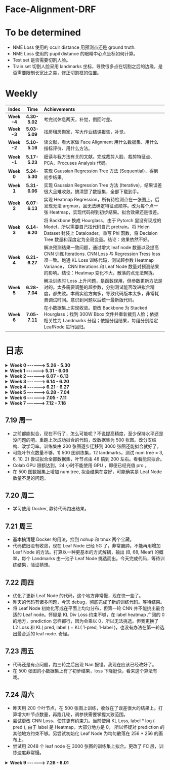 # Face-Alignment-DRF
# To be determined
* NME Loss 使用的 oculr distance 用预测点还是 ground truth.
* NME Loss 使用的 pupil distance 的眼睛中心点坐标如何计算。
* Test set 是否需要切割人脸。
* Train set 切割人脸采用 landmarks 坐标，导致很多点在切割之后的边缘，是否需要限制长宽比之类，修正切割框的位置。

# Weekly

| Index | Time | Achievements |
|  :----:  |  :----:  | :----  |
| **Week -4** | **4.30-5.02** | 考完试休息两天，补觉，倒回时差。 |
| **Week -3** | **5.03-5.09** | 找房租房搬家，写大作业结课报告，补觉。|
| **Week -2** | **5.10-5.16** | 读文献，看大家做 Face Alignment 用什么数据集、用什么指标评价、用什么方法。|
| **Week -1** | **5.17-5.23** | 细读与我方法有关的文献。完成裁剪人脸、裁剪特征点、PCA，Procuses Analysis 代码。|
| **Week 0** | **5.24-5.30** | 实现 Gaussian Regression Tree 方法 (Sequential)，得到初步结果。|
| **Week 1** | **5.31-6.06** | 实现 Gaussian Regression Tree 方法 (Iterative)，结果误差很大且难收敛。搞清楚了数据集，全部下载到手。|
| **Week 2** | **6.07-6.13** | 实现 Heatmap Regression，所有待检测点在一张图上。后发现无法 argmax，且无法确定特征点顺序。改为每个点一张 Heatmap，实现代码得到初步结果。拟合效果还是很差。|
| **Week 3** | **6.14-6.20** | 将 Backbone 换成 Hourglass，由于 Pytorch 里没有现成的 Model，所以需要自己找代码自己 pretrain。将 Helen Dataset 封装上 Dataloader。重写 Phi 函数，将 Decision Tree 数量和深度定为全局变量。结论：效果依然不好。|
| **Week 4** | **6.21-6.27** | 解决预测结果一致问题，通过增大 leaf node 数量以及提高 CNN 训练 Iterations. CNN Loss 与 Regression Tress loss 须一致。跑通 KL Loss 训练代码，测试超参数 Heatmap Variance， CNN Iterations 和 Leaf Node 数量对预测结果的影响。结论：Heatmap 变化不大，散落的点无法聚拢。|
| **Week 5** | **6.28-7.04** | 解决训练时 Loss 上升问题，是函数误用，但参数更新方法是对的。太多需要调整的超参数，分别测试能否改进拟合精度，都失败。本周实验方向多，导致代码版本太多，非常耗费调试时间。意识到问题以后统一最新版代码。 |
| **Week 6** | **7.05-7.11** | 在小数据集上实现收敛。更改 Backbone 为 Stacked Hourglass；找到 300W Bbox 文件并重新裁剪人脸；依据相关性为 Landmarks 分组；依据分组结果，每组分别给定 LeafNode 进行回归。|

# 日志
<details>
<summary>  <b> Week 0 ------>  5.26 - 5.30 </b > </summary>
  
## 5.26 周三
* 发现原始的 landmarks 坐标经过 Procuses 变换后丧失了缩放、旋转、位移的数值，导致跟图片无法对应。重新做数据处理，直接用 PCA, 然后归一化到 (0,1) 之间。保证与图片对应。
  
## 5.27 周四
* 日志早就应该开始写了，把每天遇到的问题或者想法记录下来，比草稿纸更有效。算了，从今天开始也不晚。
* 增加 GPU 部分，CNN 可以在 CUDA 上跑了。
* 调通了训练部分代码，但 Loss 基本没动，CNN 输出很小，做 Loss 的时候基本是 Mean Face.
* 之前的 Flag, 五月底之前至少有个结果，达成。即便结果很烂，但模型框架有了。
  
## 5.28 周五
* 多变量高斯求 pdf 的函数原来用的是 scipy 库，但它只能 cpu 运行，且不支持输入矩阵，所以只能用两层循环，很慢。有多变量高斯的库很多，但基本是从分布里抽取随机数，不支持输入向量返回概率值。找到 torch.distributions 里有替代品，现在整个模型都能在 GPU 上跑了。
* 应该在开头定义 device 全局变量，免得一个变量一个变量的搬运到 cpu 或者 cuda。
* 模型训不动的问题，我觉得可能是这样，数据点的分布可能是很稀疏的。用 8 个 20 维高斯来拟合这些点的分布，首先需要很好的初始化，不然初始化到没有散点的空间里就会导致概率为 0，报错 "不能为NaN"之类。如果初始化时候这八个高斯差别不大，又会导致他们趋于同一个分布，无法向八个方向发展，变成用一个 20 维高斯来拟合。尝试解决：先用 3-5 维高斯试试能不能不那么依赖初始化的数值。
* 另一个之前没考虑过的是，如果拟合 8 个 20 维高斯，需要多少数据点。恐怕需要大量数据。
* 将多变量高斯初始化时的 Mean 设为 Kmeans 聚类中心点。
* 发现 CNN 输出一直很小，尝试把数据缩减为 2 维，用 EM 算法使多元正太收敛。缩减为二维以后可以画散点图帮助 debug. 结果证明，即便是二维的情况也无法收敛。仔细检查 EM 算法，没有问题。发现乘以了系数 pi 导致点全部缩到原点。CNN 输出一直很小的原因查明，解决方案待定。
  
## 5.29 周六
* 吃饭睡觉，休息的一天。点评上说“镇鼎鸡”是上海老字号了，白切鸡专卖。刚好附近有一家，遂去吃。白切鸡做法简单，取三黄鸡水煮即可，熟度至刚刚断生为最佳，鸡肉全靠蘸料提味。难点在于，鸡肉不能有腥味，如果原材料不新鲜或者放久了都不行。这家店价格还行，买四分之一只（鸡腿部），加一碗鸡汁葱油拌面，五十块。如果店面离我更近，应该会经常去。
* Gaussian 部分的 Inference 有问题, pi 的意义不对。

## 5.30 周日
* 前几天一直遇到的问题是，CNN 的预测输出来是 Mean Shape, 今天得到解决。一个是 CNN 做 Loss 的方式不对，应该将 CNN 输出与这些每个样本放在 Multivariate-Gaussian 里面的得到的概率做 Loss，再一个是 CNN 训练不够，现在是 4000 Epoch 起（其实 2000 左右即可收敛，但具体多少跟 rf_dim 有关）。之前做 loss 用每个高斯的 Mean 乘以 CNN 输出（当作概率），一是输出没有归一化，导致很小，加上 Mean Shape 以后几乎被吞掉不计。二是没有发挥 Gaussian 的作用，训练出来的 Covariance 和 Pi 没有用上。
* 现在的问题是高斯维度没办法太高，太高会报错 Covariance 里有不合法值，导致预测误差很大。
* 跟老师聊了会天，可能思路要变，得换方法。
* 几篇文章要看，“Look at boundary""label distribution learning""Does Learning Specific Feature for Related Parts help" 以及想看的 Capsule Net 相关文章。
   
</details>

<details>
<summary>  <b>  Week 1 ------>  5.31 - 6.06 </b > </summary>

## 5.31 周一
* 今天主要任务是看文献。
* 看"Age estimation", 深入公式，确实原来漏掉了一部分内容，但大差不差。怎么优化心里有数了，文章里边把连续随机变量的概率密度值乘以置信度得到另一个概率，但连续随机变量概率密度是不一定在 0-1 之间的，只是概率密度对随机变量的积分为 1. 离散随机变量的概率值才在 (0,1) 之间，所以这里需要归一化，但文章没写。这个点是文章里非常容易忽略，实践起来容易出错的东西，因为多元正太维度变高以后这个概率密度会变得巨大，以至于报错。另需要找找怎么对自定义损失函数用 Pytorch 自动求导。明天写代码，争取复现。
* 看"Learning Specific Feature", 跟预想的差不多，把互相联系的需要求的变量放在一组进行回归，模型可以少学一些不必要的变换，能提高精度。但他提到求解互信息的方法，以及如何将网络堆叠，是我没考虑到的。
* 看"Label Distributiob Learning", 标题说是预测分布，搞得我以为是得到一个函数，其实是为每个可能的 label 预测一个可能性罢了，叫 distribution. 做 Loss 的时候把 KL divergence 转化为 Cross entropy loss, Leaf Node 用 Variational Bounding, Split node 用 Back probagation. 没明白 label 由 one-hot 改为 distribution 有什么好处，可能不是这么改有好处，而是根据问题的实际意义，有的可以用 one-hot label, 有的需要用 distribution. 

## 6.01 周二
* 按照昨天看 "Age detection" 的方法改代码，又出现所有图片的 probs 全一样的情况。很迷。输出完全没有因图而异，从理论分析我感觉是 loss 有问题。
* 代码着实码不出来，报错 Covariance matrix 有非法值，其实就是有的 Covariance Matrix 里的值小于 1e-6，导致被判定 sigma 为 Singular matrix...难道要开始推公式了吗...应该是更新参数的问题。
* Regression tree 的 train 部分检查过了，应该没问题了。解决所有图片输出一致的问题，尝试在第一轮训练让 cnn output 拟合各自图片在 gaussian 里的概率，在第一步训练用 L1 loss 让 cnn 输出各异，后续正常用 cross entropy loss。失败。每张图片输出还是一样，无法各自拟合标签。
* 解决每张图片输出相同的问题，与其说是解决，不如说是问题自己消失了。尝试增大 CNN 训练的 epoch，没用。改变 learning rate，没用。将 loss function 换成手写的，在数学上等价的函数，没用。怀疑使用了 in-place operation 导致 pytorch 建图错误，反复检测，没用。后来某次重启机器，顺利收敛。

## 6.02 周三
* 奇了，昨天代码都没动，只是今天开机重新跑一遍，结果又出现 CNN 输出一样数据的问题。
* 除此之外还报错 Covariance 有 invalid value。尝试先用 svd，强行把过小的 singular value 改为 1e-5 以躲过正确性检查，但这样训下来有的 Covariance 居然变成 0 了。无计可施。
* invalid value 以强行打补丁的形式解决。还剩 CNN 输出一致的问题。
* 小了，格局小了。之前 Sequential Training 的时候，CNN 训练 400 epoch，不收敛，后来加到 2000 epoch, 发现在 500-800 epoch 的时候，loss 会迅速下降。即，loss 会先从 0.5 降到 0.2, 大概花几十个 epoch，然后一直维持在 loss=0.2 不动。训练到 500-800 epoch, loss 突然开始下降，很快收敛到 0 附近。所以在 Iterative training，直接给 epoch 设为 2000，结果是没有办法收敛。这是前言。训 Iterative Training 训不动，转头去看之前可以收敛的 Sequential Training，其实这段代码偶尔也不能收敛，所以一定有没有查明的问题。有一次训 Sequentian Training 的 CNN，发现中间的 loss 维持在平台期达到 1300 epoch，收到启发，在 Iterative Training 把 epoch 加到 1w，可惜还是不能收敛，几乎排除 epoch 不够大的原因。
* 左图：Sequential Training, 右图：Iterative Training.

![Sequential Training](figs/amazing.png)
![Iterative Training](figs/fail.png)

## 6.03 周四
* 重新跑了昨天的代码，问题依旧。整理本周进展，做 PPT，备明日汇报。

## 6.04 周五
* 昨夜失眠，三点才睡着。幸好不是社畜，不用明天八点上班。睡不着的原因应该是最近减肥，摄入不抵消耗，躺在床上很饿。晚饭在食堂吃了一碗云吞加一只鸭腿，又点了一份炒饭，已经吃这么多了，没想到晚上还是饿，三点爬起来摸出一袋饼干吃了，方才睡去。为什么要这么痛苦的节食减肥呢，瘦下来以后也不是到了终点，可以敞开吃喝。人生还得过，难道想保持身材就要一直节食吗，成本也太高了。
* CNN 输出一致的问题，我打算减小 learning rate 再试试，组会提出这个问题，被建议更换 optimizer, 之前用 Adam，那换成 SGDM 试试。实验结果：两个方法都没用。Loss 的平台现象仍然存在。

## 6.05 周六
* 补觉。睡了13小时。

## 6.06 周日
* 看书三分之一本，照此进度有望本月看完。
  
</details>

<details>
<summary>  <b>  Week 2 ------>  6.07 - 6.13 </b > </summary>
  
## 6.07 周一
* 收敛了，代码完全没改过。来实验室第一件事，把上次的代码跑一遍看看。周末没想到还有什么可能的原因导致 CNN 输出一致，就给自己放了两天假，结果今天问题消失了。Adam 优化器，lr: 3e-4，其实这组参数上周五试过，不行，但今天就有了。神奇。把结果保存下来。本来已经做好了搞体力活的准备，挨个检查输出是不是跟手算的一样，检查梯度啥的，看来不用了。但稳定性为什么会是个问题，原因尚不明确，代码不能复现也不行啊。

![Iterative Training](figs/cnn2_train_successful.png)

* 学到一个小知识，arXiv 读 archive.
* 发现 test label 切的不齐，数据处理的代码需要修改。
* 又跑了几遍代码，都能收敛。但总的来说模型学不到太多变化，打算采用分而治之的方式，选取有联系的点单独学习，而不是胡子眉毛一把抓。
* 换 Heatmap Regression 解决人脸对齐，完成：由 landmarks 坐标生成热图，训练 regression tree，训练 CNN 的代码。代码里的问题还有很多，明天仔细调整。

## 6.08 周二 
* 改完 Heatmap Regression 训练部分代码，现在能输出比较像样的热图。下一步，从热图找到特征点坐标。直接 topk() 存在全局最大无法代表局部最大的问题，如果用动态阈值扫描，还需要考虑两个点相距很近的情况。
* 想到，即便找出特征点坐标，也没法排序。不排序就不知道哪个点是眼角，无法计算 NME Loss。这才明白，为什么人家都是每个特征点做一个 Heatmap. 既能减小预测误差，又能知道顺序。

## 6.09 周三
* 把 Heatmap 由所有点一张图改为每个点一张图，写代码。这样还有个好处，就是如果后面需要把相关性强的点分组回归，自然需要一个点一张 Heatmap.
* 改为一个点一张 Heatmap 以后计算量陡增，难以收敛。且学习 Distribution 似乎失去了意义，因为只有一张图只有一个目标点，变成 one-hot label.
* 观察到不同 Leaf node 差别不大，cnn 输出也在 0.5 附近，可知基本无筛选，算法并未收敛。重新研究如何优化 leaf node，采用 pinv 还是 step by step. 

## 6.10 周四 
* 今天是 Math Day. 1) KL Divergence & Entropy & Cross Entropy; 2) Linear Least Square & Pseudo Inverse; 3) Jensen's Inequality; 4) Convex Optimization & Lagrangian & Duality.

## 6.11 周五
* 组会，提出几个新思路，后续改进。1）backbone 用 pretrain 人脸检测 model。2）backbone 用 Hourglass。 3）CNN FC 直接出 Heatmap 看看能否收敛。

## 6.12 周六
* 补觉

## 6.13 周日
* 补觉

</details>


<details>
<summary>  <b>  Week 3 ------>  6.14 - 6.20 </b > </summary>
  
## 6.14 周一
* 看文献 Hourglass. 
* 欢度端午，跟同学进城吃饭压马路。

## 6.15 周二
* 看 Hourglass 文献和代码。
* 重新裁剪图片，大小由 224\*224 改为 256\*256，顺带修正 test label 越界问题。 

## 6.16 周三
* 完成 DataLoader 加载数据。测试的时候老是“因为占满所有可用 RAM ”崩溃，后修改完善，避免定义过大的数组，且将重复不变的部分放在 init() 函数里，节约时间。
* 将 Backbone 更换为 Hourglass，测试直接拟合 Heatmap。实验结果：可以收敛。

## 6.17 周四
* 将 Hourglass Backbone 和 Regression Tree 拼在一起， Iterative Training. 代码跑通。
* 发现 testset 图片裁剪不对，重新整理数据集。
* 训练时总报错 cuda memory 不足，发现是 fc 层过大，重新调整网络结构。又发现，之前因为要得到概率，网络输出须为正，遂以 Relu 结尾，结果杀掉了一半神经元，于是修改为绝对值。
* 效果还是很烂，leaf node 里 heatmap 分散，且 Hourglass 训练时 Loss 不动。

## 6.18 周五
* 组会，发现对 phi 的函数理解错误，从 cnn_fc 到 probability 的映射关系错了。
* 修改以后重新跑，leaf node 依然相似。被建议加大 decision tree 深度，以及增加 tree 的数量。打算把深度和数量设为可调整的变量，这样代码要改好多部分。
* 改完代码，将 decision tree 深度，以及 tree 的数量作为全局变量，效果有提升，leaf node 之间开始显现差异，但效果依然不好，且 CNN loss 基本不动。考虑用 Mask 抛开 CNN loss 时 Heatmap 里值很小的部分，这些点不会被选为 landmarks 但数量众多，影响训练。

## 6.19 周六
* 补觉，很困。睡了11.5 h

## 6.20 周日
* 会友。
</details>

<details>
<summary>  <b>  Week 4 ------>  6.21 - 6.27 </b > </summary>
  
## 6.21 周一
* 办事。不仅一天都奔波在路上，还起的鬼早，在地铁上站一路没座位。
* 工作日开门，在我应该上班的时候他们才上班。耽误一个周一，进度又落下了。周六不休息了，在实验室写代码吧。

## 6.22 周二
* 明天 Paper Reading 该我讲，本打算上周末看 CapsNet，但周末休息去了，于是今天看文章，做 PPT.

## 6.23 周三
* 增加 Mask 以规范 CNN 训练过程，loss 的数值有变小，但还是基本没动，在小数点后六位上略有升高。怀疑是 CNN 未完全训练。调大学习率，从 0.001 至 0.01, SGD, loss 开始下降了。增大训练轮次，发现在 70-100 iterations 的时候 loss 会有相对幅度较大的下降。之前受限于训练时间，CNN 设定为 50 轮。按照现在的设定，跑完一次需要 4 小时。
* Leaf Node 优化方法可能存在问题。

## 6.24 周四
* 发现 Label Distribution Learning 里优化 Leaf Node 的 Bounding 的方法，代码写错了。修改以后可以收敛。
* CNN Loss 与 Decision Tree Loss 还有 Leaf Node 优化方法需要搭配。L2 的话 Leaf Node 是 Pinv, KL Loss 的时候 Leaf Node 用 Bounding 优化。
* Leaf Node 的 HeatMap 太分散，导致乘上 probability 以后没有聚在一起。考虑强行变成单峰，但这样人工干预太多了。或者考虑把 Leaf Node 都变成单点， Decision Tree 在里边选，看哪个点是 Label，但这样有相当于在 CNN 最后一层就确定了 Landmarks 坐标，Decision Tree 失去意义。
* 考虑将 xy 分开学习，每个坐标用一个 Label Distribution 或者 Gaussian 拟合。再取 argmax 分别得到 x,y 坐标。

## 6.25 周五
* 采用 KL Divergence Loss 的 Iterative Training 的结果出来了，每个 Leaf Node 存的 Heatmap 都是单峰，有一到两个两点，其它值很小。乘以 Probability 以后是若干分散的点，没有聚在一起。原因可能是，GT Heatmap 的 variance 太小，打算调大 variance 试一试。
* 代码太费时间，跑一遍花 3-4 小时，验证想法需要花挺久。
* 跑了 Variance = 5, 效果没太大不同。

## 6.26 周六
* 一天在街上，累。
* 跑了 Variance = 3, 增大 CNN Iterations = 1000, 效果没太大不同。

## 6.27 周日
* 补觉，恢复精神。了解一桩大事。
* 跑了 Variance = 3, 增大 dim_tree = 6, Leaf Node 数量多了，效果没太大不同。
</details>

<details>
<summary>  <b>  Week 5 ------>  6.28 - 7.04 </b > </summary>

## 6.28 周一
* 朋友到访，畅聊一天。

## 6.29 周二
* 现在主要问题有两个，一个是更新 Regression Trees 时，loss 会上升。另一个是，以更新一次 CNN 和 Regression Tree 作为一组 Round，每组 Round 之间 Loss 是上升的。
* 看了之前训练的中间结果，前一两次和后面训练完，结果没什么变化。以及调整 Heatmap Variance 影响不大，prediction 依然无法聚集，只是 variance 变大，prediction 会模糊一些。
* 已经六月底了，项目进度堪忧。
* 完善代码：保存每个 Round 的图片，将函数打包放在 utils 里，代码更规范。

## 6.30 周三
* 更改 RF 更新模式，Sequential 或者 Avg，跑了一轮，没什么影响。avg 要更糊一些。两个效果都不好。
* 想到，可能 KL Divergence 约束力不够，它只能让两个分布的形状相似，但没有办法约束两个分布的最大值位置相同，也就是经过 argmax 以后的结果无法保证。可能这就是 Heatmap KL divergence 越训练越小，但坐标的 L1 Loss 越训练越大的原因。可能更小的 KL Divergence 是通过拉平 Heatmap 达到，所以经过 argmax 算出来的坐标越来越不准，图片也糊。
* 看文献 "e2e learning of decision trees"，借鉴其退火算法，改好代码，明天跑出结果。
* 现在跑一遍代码花费 15h, 颇慢。

## 7.01 周四
* CNN 训练的时候 probability 不变成 one hot, 这个很明确。但 RF 训练的时候，CNN probability 不应该变成 one hot。昨天代码写错了，白跑一晚上。但也没白跑吧，coordinate loss 的数值是最近几周最小的，而且随着训练在下降，不容易。
* 代码版本太多了，因为这周改了太多参数，搞得我有点混乱，得统一一个最新版，以后都在这个基础上改。
* 得导师指导，1）数据太小，200 张图片，48 个 leaf node，参数太多，训不出来，得多用点图片。2）退火的参数可适当调整，不必按照文献里的，范围限定在 1-3, 可以试试更大的范围。3）CNN loss 太小，可能导致反向传播梯度很小，可以考虑提高学习率（但我觉得，目前的学习率下面，CNN 输出的 probability，对同一个样本，最大和最小 prob 能有一倍的差距，我认为 CNN 输出是有区分度的，学习率应该足够）。

## 7.02 周五
* 每轮 CNN 训完，训 Regression Tree 的时候，KL Loss 是上升的。这一段代码我单独拿出来测试过，可以收敛，不知道为什么放在网络里就不行，这个问题需要解决。
* 看 torch.nn.KLDivLoss() 具体是怎么计算的，有没有在整个图片上平均，导致 loss 很小。
* 经过检查，KL loss 在 regression tree 训练过程中上升，但 L1 loss 在训练过程中是下降的，且对比 loss 变化曲线，RF_Iters 超参数，即 regression tree 每个 leaf node 更新轮次，取值为 60 合理。
* 破案了，torch.nn.KLDivLoss(target,label) = torch.sum(label * (torch.log(label)-target))/n_elements, n_elements 是 target 所有元素的个数。所以是在整个 Heatmap 上平均了。
* 发现把 torch.nn.KLDivLoss(target,label) 改为 torch.nn.KLDivLoss(label,target), 那么 regression tree 训练的时候，loss 就下降了。但之前的代码也没白跑，只是 loss 的计算方式罢了，更新 leaf node 的函数没有错。

## 7.03 周六
* Colab GPU 使用过多，最近暂时不能用。
* 聊天，别人的工作状态，生活态度，比我强太多。

## 7.04 周日
* 重温《利刃出鞘》。做了之前堆积已久的杂事。

</details>


<details>
<summary>  <b>  Week 6 ------>  7.05 - 7.11 </b > </summary>
  
## 7.05 周一
* 看 “Extreme points”, 企图解决 Heatmap 里多个特征点如何提取的问题。但是人家文章里不是解决这个问题的。
* 完善代码，今天不知何故，非常疲惫。
* 在 200 张图的小数据集上实现 overfit，里程碑式胜利。吃宵夜以庆祝。

## 7.06 周二
* 之前在小数据集上，训练误差小，测试误差大。在 2000 张图的大数据集上重跑代码。
* 从 Loss 数值来看，确实可以实现收敛。
* 尝试使用全部特征点训练，而不只是眼部。
* 补觉

## 7.07 周三
* 在 2000 张图的大数据集上训练，拟合眼睛 12 个点，可以收敛。但误差比在 200 张图上要大。在 200 图的小数据集上明显是过拟合了，训练误差小，测试误差大。
* 在 2000 张图的大数据集上训练，拟合人脸 68 个点，无法收敛。CNN 误差降到一定程度以后就动不了了。且训练速度极慢，一轮 CNN 一轮 Regression Tree 需要 48 小时。
* 按照最新的参数（来自 2000 张图的大数据集，拟合眼睛 12 个点，Round 6），NME 是 9.3, 距离 SOTA 3.3 尚有距离，但有希望。
* 误差还能下降的几个理由：

---->   1. Backbone 没对齐（人家可能用了 stacked Hourglass，而我只用了一个 Hourglass）

---->   2. Data Augmentation 全没做

---->   3. Landmarks 分组回归，尚未分组

---->   4. 参数（Tree 深度、Tree 数量）还没有细调

---->   5. 采用训练到一半 (Round 6) 的权重，尚未 Converge

---->   6. 有人把 Heatmap 最高峰点向次高峰点偏移 1/4 个 pixel，我尚未采用


## 7.08 周四
* 补觉
* 完成依据相关性为 landmarks 分组

## 7.09 周五
* 背包里装的笔漏水，洗包。没有包，去不了实验室，遂在寝室补觉、看书。

## 7.10 周六
* 找到 300W Bbox 文件，重新裁剪人脸。
* 更改 Backbone，人家用四个 Hourglass，跟他们对齐。训练慢多了，且显存占用更多。

## 7.11 周日
* 依据 landmarks 分组结果，重写代码。将 Leaf_q 改为 Dict 格式，每组给定 num_tree 和 dim_tree，分别优化。代码大改，伤筋动骨。
</details>

<details>
<summary>  <b>  Week 7 ------>  7.12 - 7.18 </b > </summary>

## 7.12 周一
* 根据 300W 数据集的组成部分，分别裁剪、整形，得到完整的 300W dataset 以及标签。
* 完善训练代码，每轮 Regression Tree 训练完以后可以看到每个 Cluster 的拟合效果以及整个脸 landmarks 拟合情况。

## 7.13 周二
* 修复训练代码中的错误若干
* 完成测试代码，返回 NME, Failure Rate, 以及 AUC。同时可以绘出预测时的 Landmarks 坐标。

## 7.14 周三
* 裁剪 COFW Dataset，这个 mat 文件标注 bbox 用 (x,y,len,hight)，标注 lamdmarks 用 (x1,x2,x3...,y1,y2,y3...)。跟 300W 不一样，卡了我半天。BTW, 300W 标注 bbox 用 (x1,y1,x2,y2)，lamdmarks 用 (x1,y1,x2,y2,...).
* Backbone 做的有点问题，Stacked HourGlass 出来以后应该分别接 10 个 Layer，做 channel 的降维、Batchnorm 之类，得到每组 Heatmap. 需要重新 pretrain. Fine tune 的时候，每个 Layer 最后加 linear 变成跟 tree 形状相同，再过 Phi 函数得到 Probability. 
* 睡前改完模型，睡觉时跑 Pretrain.

## 7.15 周四
* CNN 训练时 Loss 下降很少，远远不及预期，照这个样子是不会收敛的。跑两个对比试验。1：在小数据集上测试能否收敛。2：增加 Leaf Node 数量测试能否收敛。
* 发现 RF 训练时可以采用更大 Batchsize, 可以提高速度。

## 7.16 周五
* 昨天的三组对比试验，1) Increase Dim_tree by 1; 2) Increase Num_tree by 1; 3) Fit Common Test set，都宣告失败。我认为 leaf node 数量已足够多，应该是每组 landmarks 共享的部分太多，各自分支的部分不够。下一步更改 Hourglass 出来的 Branch，在小数据集上测试能否收敛。
* Coding, 改好小数据集上的训练代码，继续搞对比试验。

## 7.17 周六
* 两组对比试验：1) Backbone 为 Stacked Hourglass 不变，每个分支由先 1x1 Conv 减小层数，再 Pool 和 FC 改为直接用 3x3 Conv 同时减少层数和图的大小，考虑到可以同时捕捉层之间、以及层内联系。2） Backbone 换成一个 Hourglass, 出来以后每个 Branck 再接一个 Hourglass，再 Conv, Linear. 通过让每个分支有自己的 Hourglass，降低分支之间共享的信息，希望他们能学到各自不同的对应关系，从而得到选择 Leaf node Heatmap 的概率。
* 专门租了 48G 显存的 A6000 跑第二个实验，跑了 18 小时。两组都没能收敛，有点绝望。

## 7.18 周日
* 我悟了，pretrain 以后 Hourglass 出来 Heatmap，也就是说这里几乎都是 0 ，只有少数几个点有值。再走到后面 Conv ReLU Pool 以后咋还能出结果呢，那不就大部分都是 0 ，少数点有值。应该重跑实验，不 pretrain 直接训，看看结果。
* 尝试每个分支出来分别做 loss 再反向传播。不收敛。在分别做 loss 的基础上，改 Backbone Hourglass 数量、把 Hourglass 移到每个 Branch、改每个 branch 最后的 Conv 结构，均失败。

</details>

## 7.19 周一
* 之前都能拟合，现在不行了，怎么可能呢？不说提高精度，至少保持水平还是没问题的吧。重跑上次成功拟合的代码，改数据集为 500 张图。改分支结构、改学习率。训练集由 200 张图逐步迁移到 3000 张图还能拟合就好了。
* 可能叶节点数量不够，1) 500 图训练集，12 landmarks，测试 num tree = 3, 6, 10. 2) 尝试拟合全部数据集，叶节点由 48 搞到 200 左右。看看能否拟合。
* Colab GPU 限额达到，24 小时不能使用 GPU ，即便已经充值 pro 。
* 在 500 图数据集上增加 num tree, 拟合结果在变好，可能确实是 Leaf Node 数量不足的问题。

## 7.20 周二
* 学习使用 Docker, 静待代码跑出结果。

## 7.21 周三
* 基本搞清楚 Docker 的用法，捡到 nohup 和 tmux 两个宝藏。
* 代码依旧没有收敛，现在 Leaf Node 已经 5G 了，非常臃肿。不能再用增加 Leaf Node 的方法。打算以一种更基本的方式解耦，输出 (B, 68, Nleaf) 的概率，每个 Landmarks 由一池子 Leaf Node 挑选而出。今天完成代码，等待训练结果，验证猜想。

## 7.22 周四
* 优化了更新 Leaf Node 的代码，这个地方非常慢，现在快一些了。
* 昨天的代码有诸多问题，今天 debug，彻底完成了新的训练代码。等待结果。
* 将 Leaf Node 初始化写成在平面上均匀分布，但第一轮 CNN 并不能挑出最合适的 Leaf node。怀疑是 KL Div Loss 约束不够，在 label heatmap 广阔的 0 的地方，prediction 怎样都行，因为会乘以 0，所以无法挑选。但我更换了 L2 Loss 和 KL( pred, label ) + KL( 1-pred, 1-label )，也没有办法在第一轮选出最合适的 leaf node. 奇怪。

## 7.23 周五
* 代码还是有点问题，跑三轮之后出现 Nan 报错。我现在应该已经改好了。
* 在 500 张图的小数据集上有了初步结果，loss 下降挺快，看来这个算法有戏。

## 7.24 周六
* 昨天用 200 个叶节点，在 500 张图上训练，收敛在了误差很大的结果上。打算增大叶节点数量，再跑几轮，调参侠需要掌握大致范围。
* 尝试更改 CNN Loss，使其更有约束力。当前使用 KL Loss, label * log ( pred ), 由于 label 是 Heatmap，大部分地方是 0， 所以怀疑对 prediction 的其他地方约束不够。另尝试初始化 Leaf Node 为均匀散落在 256 * 256 的画布上。
* 尝试用 2048 个 leaf node 在 3000 张图的训练集上拟合。更改了 FC 层，训练速度非常慢。


<details>
<summary>  <b>  Week 9 ------>  7.26 - 8.01 </b > </summary>
## 7.26 周一


## 7.27 周二


</details>





